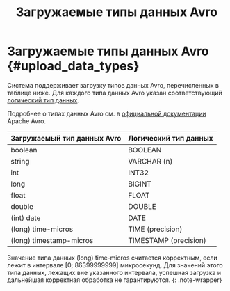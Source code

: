 ﻿---
layout: default
title: Загружаемые типы данных Avro
nav_order: 2
parent: Поддерживаемые типы данных
grand_parent: Справочная информация
has_children: false
has_toc: false
---

# Загружаемые типы данных Avro {#upload_data_types}

Система поддерживает загрузку типов данных Avro, перечисленных в таблице ниже. Для каждого типа данных 
Avro указан соответствующий [логический тип данных](../logical_data_types/logical_data_types.md).

Подробнее о типах данных Avro см. в [официальной документации](https://docs.oracle.com/database/nosql-12.1.3.0/GettingStartedGuide/avroschemas.html#avro-primitivedatatypes) 
Apache Avro.

| Загружаемый тип данных Avro | Логический тип данных
|:-|:-
| boolean | BOOLEAN
| string | VARCHAR (n)
| int | INT32
| long | BIGINT
| float | FLOAT
| double | DOUBLE
| (int) date | DATE
| (long) time-micros | TIME (precision)
| (long) timestamp-micros | TIMESTAMP (precision)

Значение типа данных (long) time-micros считается корректным, если лежит в интервале \[0; 86399999999\] микросекунд. 
Для значений этого типа данных, лежащих вне указанного интервала, успешная загрузка и дальнейшая корректная обработка 
не гарантируются.
{: .note-wrapper}